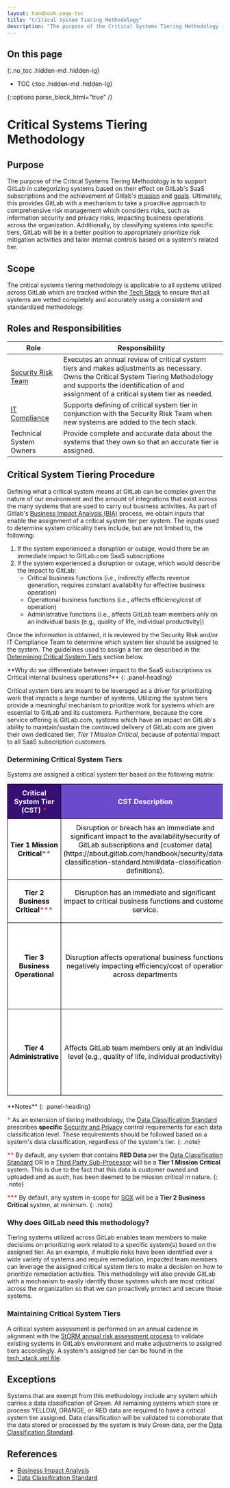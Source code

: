 ```yaml
---
layout: handbook-page-toc
title: "Critical System Tiering Methodology"
description: "The purpose of the Critical Systems Tiering Methodology is to support GitLab in identifying and understanding the specific systems utilized across the organization that are considered essential in order to maintain operations."
---
```


## On this page
{:.no_toc .hidden-md .hidden-lg}

- TOC
{:toc .hidden-md .hidden-lg}

<!--HTML Parser Markup-->
{::options parse_block_html="true" /}

# Critical Systems Tiering Methodology

## Purpose

The purpose of the Critical Systems Tiering Methodology is to support GitLab in categorizing systems based on their effect on GitLab's SaaS subscriptions and the achievement of Gitlab's [mission](https://about.gitlab.com/company/mission/#mission) and [goals](https://about.gitlab.com/company/mission/#goals). Ultimately, this provides GitLab with a mechanism to take a proactive approach to comprehensive risk management which considers risks, such as information security and privacy risks, impacting business operations across the organization. Additionally, by classifying systems into specific tiers, GitLab will be in a better position to appropriately prioritize risk mitigation activities and tailor internal controls based on a system's related tier.

## Scope

The critical systems tiering methodology is applicable to all systems utilized across GitLab which are tracked within the [Tech Stack](https://gitlab.com/gitlab-com/www-gitlab-com/-/blob/master/data/tech_stack.yml) to ensure that all systems are vetted completely and accurately using a consistent and standardized methodology.

## Roles and Responsibilities

|Role|Responsibility|
|----------|------------------------------|
|[Security Risk Team](/handbook/security/security-assurance/security-risk/)|Executes an annual review of critical system tiers and makes adjustments as necessary. Owns the Critical System Tiering Methodology and supports the identification of and assignment of a critical system tier as needed.|
|[IT Compliance](/handbook/business-technology/it-compliance/)|Supports defining of critical system tier in conjunction with the Security Risk Team when new systems are added to the tech stack.|
|Technical System Owners|Provide complete and accurate data about the systems that they own so that an accurate tier is assigned.|

## Critical System Tiering Procedure

Defining what a critical system means at GitLab can be complex given the nature of our environment and the amount of integrations that exist across the many systems that are used to carry out business activities. As part of Gitlab's [Business Impact Analysis (BIA)](https://about.gitlab.com/handbook/security/security-assurance/security-risk/storm-program/business-impact-analysis.html) process, we obtain inputs that enable the assignment of a critical system tier per system. The inputs used to determine system criticality tiers include, but are not limited to, the following:

1. If the system experienced a disruption or outage, would there be an immediate impact to GitLab.com SaaS subscriptions
2. If the system experienced a disruption or outage, which would describe the impact to GitLab:
   - Critical business functions (i.e., indirectly affects revenue generation, requires constant availability for effective business operation) 
   - Operational business functions (i.e., affects efficiency/cost of operation)
   - Administrative functions (i.e., affects GitLab team members only on an individual basis (e.g., quality of life, individual productivity))

Once the information is obtained, it is reviewed by the Security Risk and/or IT Compliance Team to determine which system tier should be assigned to the system. The guidelines used to assign a tier are described in the [Determining Critical System Tiers](#determining-critical-system-tiers) section below.


<div class="panel panel-gitlab-orange">
**Why do we differentiate between impact to the SaaS subscriptions vs Critical internal business operations?**
{: .panel-heading}
<div class="panel-body">

Critical system tiers are meant to be leveraged as a driver for prioritizing work that impacts a large number of systems. Utilizing the system tiers provide a meaningful mechanism to prioritize work for systems which are essential to GitLab and its customers. Furthermore, because the core service offering is GitLab.com, systems which have an impact on GitLab's ability to maintain/sustain the continued delivery of GitLab.com are given their own dedicated tier, _Tier 1 Mission Critical_, because of potential impact to all SaaS subscription customers.

</div>
</div>

### Determining Critical System Tiers

Systems are assigned a critical system tier based on the following matrix:

<style type="text/css">
.tg  {border-collapse:collapse;border-spacing:0;margin:0px auto;}
.tg td{border-color:black;border-style:solid;border-width:1px;overflow:hidden;padding:10px 5px;word-break:normal;}
.tg th{border-color:black;border-style:solid;border-width:1px;overflow:hidden;padding:10px 5px;word-break:normal;}
.tg .tg-zqun{background-color:#ffffff;color:#000000;text-align:center;vertical-align:middle}
.tg .tg-knp3{background-color:#6e49cb;border-color:#000000;color:#ffffff !important;;
  text-align:center;vertical-align:middle}
.tg .tg-clye{background-color:#380d75;color:#ffffff;font-weight:bold;text-align:center;vertical-align:middle}
.tg .tg-fecx{background-color:#cccccc;color:#000000;font-weight:bold;text-align:center;vertical-align:middle}
.tg .tg-cc97{background-color:#380d75;color:#ffffff;text-align:center;vertical-align:middle}
.tg .tg-dxvi{background-color:#6e49cb;color:#ffffff;font-weight:bold;text-align:center;vertical-align:middle}
.tg .tg-e02t{background-color:#ffffff;border-color:#000000;color:#000000 !important;;
  font-weight:bold;text-align:center;vertical-align:middle}
.tg .tg-9hzb{background-color:#FFF;font-weight:bold;text-align:center;vertical-align:top}
</style>
<table class="tg">
<tbody>
  <tr>
    <td class="tg-clye">Critical System Tier (CST) <span style="color:#DB3B21;">*</span></td>
    <td class="tg-dxvi">CST Description</td>
    <td class="tg-dxvi">Example</td>
    <td class="tg-fecx">Previous CST Tier Mapping</td>
  </tr>
  <tr>
    <td class="tg-e02t">Tier 1 Mission Critical<span style="color:#DB3B21;">**</span></td>
    <td class="tg-zqun">Disruption or breach has an immediate and significant impact to the availability/security of GitLab subscriptions and [customer data](https://about.gitlab.com/handbook/security/data-classification-standard.html#data-classification-definitions).</td>
    <td class="tg-zqun">Cloudflare, GitLab.com, Teleport</td>
    <td class="tg-zqun">Tier 1 Product</td>
  </tr>
  <tr>
    <td class="tg-e02t">Tier 2 Business Critical<span style="color:#DB3B21;">***</span></td>
    <td class="tg-zqun">Disruption has an immediate and significant impact to critical business functions and customer service.</td>
    <td class="tg-zqun">customers.gitlab.com/subscription, Netsuite, Salesforce</td>
    <td class="tg-zqun">Tier 1 Business and Tier 2 Core</td>
  </tr>
  <tr>
    <td class="tg-e02t">Tier 3 Business Operational</td>
    <td class="tg-zqun">Disruption affects operational business functions, negatively impacting efficiency/cost of operation across departments</td>
    <td class="tg-zqun">Clearwater, PagerDuty, ZenGRC</td>
    <td class="tg-zqun">Combination of Tier 2 Support and Tier 3 Non-critical and influenced by responses to BIA</td>    
  </tr>
  <tr>
    <td class="tg-e02t">Tier 4 Administrative</td>
    <td class="tg-zqun">Affects GitLab team members only at an individual level (e.g., quality of life, individual productivity)</td>
    <td class="tg-zqun">Donut, Jetbrains, LinkedIn Learning, Modern Health</td>
    <td class="tg-zqun">Combination of Tier 2 Support and Tier 3 Non-critical and influenced by responses to BIA</td>
  </tr>
</tbody>
</table>
<br/>

<div class="panel panel-gitlab-purple">
**Notes**
{: .panel-heading}
<div class="panel-body">

<span style="color:#DB3B21;"><b>\*</b></span> As an extension of tiering methodology, the [Data Classification Standard](/handbook/security/data-classification-standard.html) prescribes **specific** [Security and Privacy](/handbook/security/data-classification-standard.html#security-and-privacy-controls) control requirements for each data classification level. These requirements should be followed based on a system's data classification, regardless of the system's tier.
{: .note}

<span style="color:#DB3B21;"><b>\**</b></span> By default, any system that contains <b>RED Data</b> per the [Data Classification Standard](/handbook/security/data-classification-standard.html#red) OR is a [Third Party Sub-Processor](https://about.gitlab.com/privacy/subprocessors/#third-party-sub-processors) will be a **Tier 1 Mission Critical** system. This is due to the fact that this data is customer owned and uploaded and as such, has been deemed to be mission critical in nature.
{: .note}

<span style="color:#DB3B21;"><b>*\*\*</b></span> By default, any system in-scope for [SOX](https://about.gitlab.com/handbook/business-technology/it-compliance/ITGC.html#what-are-itgcs) will be a **Tier 2 Business Critical** system, at minimum.
{: .note}

</div>
</div>

### Why does GitLab need this methodology?

Tiering systems utilized across GitLab enables team members to make decisions on prioritizing work related to a specific system(s) based on the assigned tier. As an example, if multiple risks have been identified over a wide variety of systems and require remediation, impacted team members can leverage the assigned critical system tiers to make a decision on how to prioritize remediation activities. This methodology will also provide GitLab with a mechanism to easily identify those systems which are most critical across the organization so that we can proactively protect and secure those systems.

### Maintaining Critical System Tiers

A critical system assessment is performed on an annual cadence in alignment with the [StORM annual risk assessment process](/handbook/security/security-assurance/security-risk/storm-program/index.html) to validate existing systems in GitLab’s environment and make adjustments to assigned tiers accordingly. A system's assigned tier can be found in the [tech_stack.yml file](https://gitlab.com/gitlab-com/www-gitlab-com/-/blob/master/data/tech_stack.yml).

## Exceptions

Systems that are exempt from this methodology include any system which carries a data classification of Green. All remaining systems which store or process YELLOW, ORANGE, or RED data are required to have a critical system tier assigned. Data classification will be validated to corroborate that the data stored or processed by the system is truly Green data, per the [Data Classification Standard](/handbook/security/data-classification-standard.html#green).

## References

* [Business Impact Analysis](/handbook/security/security-assurance/security-risk/storm-program/business-impact-analysis.html)
* [Data Classification Standard](/handbook/security/data-classification-standard.html)
